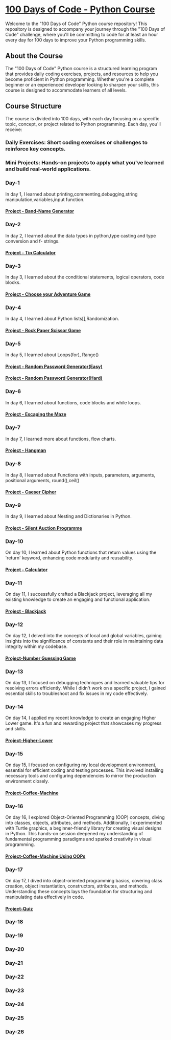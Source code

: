 # [100 Days of Code - Python Course](https://github.com/ahmed20455/100-Days-of-Code/tree/main)
Welcome to the "100 Days of Code" Python course repository! This repository is designed to accompany your journey through the "100 Days of Code" challenge, where you'll be committing to code for at least an hour every day for 100 days to improve your Python programming skills.

## About the Course
The "100 Days of Code" Python course is a structured learning program that provides daily coding exercises, projects, and resources to help you become proficient in Python programming. Whether you're a complete beginner or an experienced developer looking to sharpen your skills, this course is designed to accommodate learners of all levels.

## Course Structure
The course is divided into 100 days, with each day focusing on a specific topic, concept, or project related to Python programming. Each day, you'll receive:

### Daily Exercises: Short coding exercises or challenges to reinforce key concepts.
### Mini Projects: Hands-on projects to apply what you've learned and build real-world applications.
### Day-1
In day 1, I learned about printing,commenting,debugging,string manipulation,variables,input function.
#### [Project - Band-Name Generator](https://github.com/ahmed20455/100-Days-of-Code/blob/main/Day-1.py)
### Day-2
In day 2, I learned about the data types in python,type casting and type conversion and f- strings.
#### [Project - Tip Calculator](https://github.com/ahmed20455/100-Days-of-Code/blob/main/Day-2.py)
### Day-3
In day 3, I learned about the conditional statements, logical operators, code blocks.
#### [Project - Choose your Adventure Game](https://github.com/ahmed20455/100-Days-of-Code/blob/main/Day-3.py)
### Day-4
In day 4, I learned about Python lists[],Randomization.
#### [Project - Rock Paper Scissor Game](https://github.com/ahmed20455/100-Days-of-Code/blob/main/Day-4.py)
### Day-5
In day 5, I learned about Loops(for), Range()
#### [Project - Random Password Generator(Easy)](https://github.com/ahmed20455/100-Days-of-Code/blob/main/Day-5(a).py)
#### [Project - Random Password Generator(Hard)](https://github.com/ahmed20455/100-Days-of-Code/blob/main/Day-5(b).py)
### Day-6
In day 6, I learned about functions, code blocks and while loops.
#### [Project - Escaping the Maze](https://github.com/ahmed20455/100-Days-of-Code/tree/main/Day-6)
### Day-7
In day 7, I learned more about functions, flow charts.
#### [Project - Hangman](https://github.com/ahmed20455/100-Days-of-Code/tree/main/Day-7)
### Day-8
In day 8, I learned about Functions with inputs, parameters, arguments, positional arguments, round(),ceil()
#### [Project - Caeser Cipher](https://github.com/ahmed20455/100-Days-of-Code/tree/main/Day-8)
### Day-9
In day 9, I learned about Nesting and Dictionaries in Python.
#### [Project - Silent Auction Programme](https://github.com/ahmed20455/100-Days-of-Code/tree/main/Day-9)
### Day-10
On day 10, I learned about Python functions that return values using the 'return' keyword, enhancing code modularity and reusability.
#### [Project - Calculator](https://github.com/ahmed20455/100-Days-of-Code/tree/main/Day-10)
### Day-11
On day 11, I successfully crafted a Blackjack project, leveraging all my existing knowledge to create an engaging and functional application.
#### [Project - Blackjack](https://github.com/ahmed20455/100-Days-of-Code/tree/main/Day-11)
### Day-12
On day 12, I delved into the concepts of local and global variables, gaining insights into the significance of constants and their role in maintaining data integrity within my codebase.
#### [Project-Number Guessing Game](https://github.com/ahmed20455/100-Days-of-Code/tree/main/Day-12)
### Day-13
On day 13, I focused on debugging techniques and learned valuable tips for resolving errors efficiently. While I didn't work on a specific project, I gained essential skills to troubleshoot and fix issues in my code effectively.
### Day-14
On day 14, I applied my recent knowledge to create an engaging Higher Lower game. It's a fun and rewarding project that showcases my progress and skills.
#### [Project-Higher-Lower](https://github.com/ahmed20455/100-Days-of-Code/tree/main/Day-14)
### Day-15
On day 15, I focused on configuring my local development environment, essential for efficient coding and testing processes. This involved installing necessary tools and configuring dependencies to mirror the production environment closely.
#### [Project-Coffee-Machine](https://github.com/ahmed20455/100-Days-of-Code/tree/main/Day-15.py)
### Day-16
On day 16, I explored Object-Oriented Programming (OOP) concepts, diving into classes, objects, attributes, and methods. Additionally, I experimented with Turtle graphics, a beginner-friendly library for creating visual designs in Python. This hands-on session deepened my understanding of fundamental programming paradigms and sparked creativity in visual programming.
#### [Project-Coffee-Machine Using OOPs](https://github.com/ahmed20455/100-Days-of-Code/tree/main/Day-16)
### Day-17
On day 17, I dived into object-oriented programming basics, covering class creation, object instantiation, constructors, attributes, and methods. Understanding these concepts lays the foundation for structuring and manipulating data effectively in code.
#### [Project-Quiz](https://github.com/ahmed20455/100-Days-of-Code/tree/main/Day-17)
### Day-18
### Day-19
### Day-20
### Day-21
### Day-22
### Day-23
### Day-24
### Day-25
### Day-26
